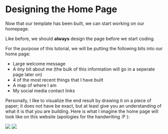 # Designing the Home Page

Now that our template has been built, we can start working on our homepage.

Like before, we should **always** design the page before we start coding.

For the purpose of this tutorial, we will be putting the following bits into our home page:

* Large welcome message
* A *tiny* bit about me (the bulk of this information will go in a seperate page later on)
* 4 of the most recent things that I have built
* A map of where I am
* My social media contact links

Personally, I like to visualize the end result by drawing it on a piece of paper; it does not have be exact, but at least give you an understanding of what it is that you are building. Here is what I imagine the home page will look like on this website (apologies for the handwriting :P ):

![](../../images/homepage_handdrawn_1.jpg)
![](../../images/homepage_handdrawn_2.jpg)